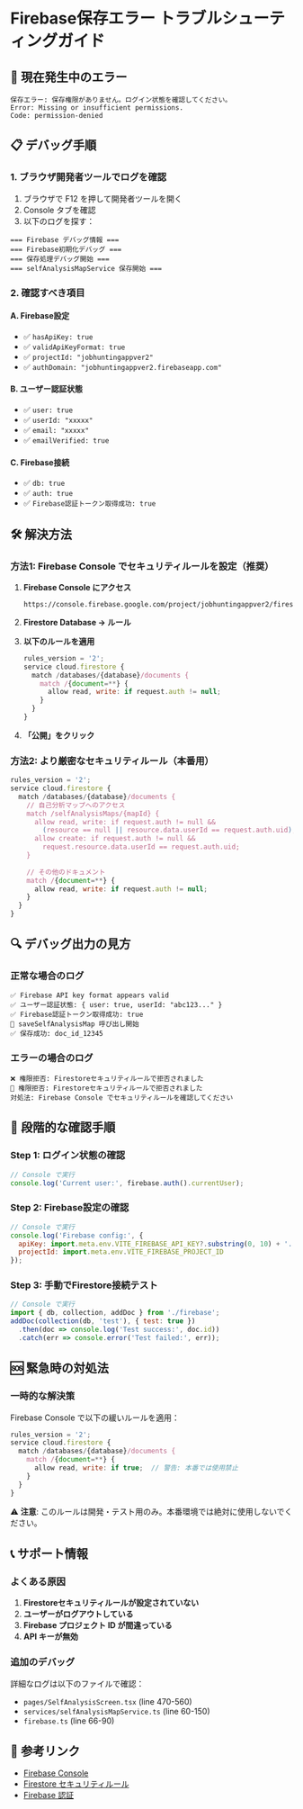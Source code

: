 # Firebase保存エラー トラブルシューティングガイド

## 🚨 現在発生中のエラー

```
保存エラー: 保存権限がありません。ログイン状態を確認してください。
Error: Missing or insufficient permissions.
Code: permission-denied
```

## 📋 デバッグ手順

### 1. ブラウザ開発者ツールでログを確認

1. ブラウザで F12 を押して開発者ツールを開く
2. Console タブを確認
3. 以下のログを探す：

```
=== Firebase デバッグ情報 ===
=== Firebase初期化デバッグ ===
=== 保存処理デバッグ開始 ===
=== selfAnalysisMapService 保存開始 ===
```

### 2. 確認すべき項目

#### A. Firebase設定
- ✅ `hasApiKey: true`
- ✅ `validApiKeyFormat: true`
- ✅ `projectId: "jobhuntingappver2"`
- ✅ `authDomain: "jobhuntingappver2.firebaseapp.com"`

#### B. ユーザー認証状態
- ✅ `user: true`
- ✅ `userId: "xxxxx"`
- ✅ `email: "xxxxx"`
- ✅ `emailVerified: true`

#### C. Firebase接続
- ✅ `db: true`
- ✅ `auth: true`
- ✅ `Firebase認証トークン取得成功: true`

## 🛠️ 解決方法

### 方法1: Firebase Console でセキュリティルールを設定（推奨）

1. **Firebase Console にアクセス**
   ```
   https://console.firebase.google.com/project/jobhuntingappver2/firestore
   ```

2. **Firestore Database → ルール**

3. **以下のルールを適用**
   ```javascript
   rules_version = '2';
   service cloud.firestore {
     match /databases/{database}/documents {
       match /{document=**} {
         allow read, write: if request.auth != null;
       }
     }
   }
   ```

4. **「公開」をクリック**

### 方法2: より厳密なセキュリティルール（本番用）

```javascript
rules_version = '2';
service cloud.firestore {
  match /databases/{database}/documents {
    // 自己分析マップへのアクセス
    match /selfAnalysisMaps/{mapId} {
      allow read, write: if request.auth != null && 
        (resource == null || resource.data.userId == request.auth.uid);
      allow create: if request.auth != null && 
        request.resource.data.userId == request.auth.uid;
    }
    
    // その他のドキュメント
    match /{document=**} {
      allow read, write: if request.auth != null;
    }
  }
}
```

## 🔍 デバッグ出力の見方

### 正常な場合のログ
```
✅ Firebase API key format appears valid
✅ ユーザー認証状態: { user: true, userId: "abc123..." }
✅ Firebase認証トークン取得成功: true
🚀 saveSelfAnalysisMap 呼び出し開始
✅ 保存成功: doc_id_12345
```

### エラーの場合のログ
```
❌ 権限拒否: Firestoreセキュリティルールで拒否されました
🚫 権限拒否: Firestoreセキュリティルールで拒否されました
対処法: Firebase Console でセキュリティルールを確認してください
```

## 📱 段階的な確認手順

### Step 1: ログイン状態の確認
```javascript
// Console で実行
console.log('Current user:', firebase.auth().currentUser);
```

### Step 2: Firebase設定の確認
```javascript
// Console で実行
console.log('Firebase config:', {
  apiKey: import.meta.env.VITE_FIREBASE_API_KEY?.substring(0, 10) + '...',
  projectId: import.meta.env.VITE_FIREBASE_PROJECT_ID
});
```

### Step 3: 手動でFirestore接続テスト
```javascript
// Console で実行
import { db, collection, addDoc } from './firebase';
addDoc(collection(db, 'test'), { test: true })
  .then(doc => console.log('Test success:', doc.id))
  .catch(err => console.error('Test failed:', err));
```

## 🆘 緊急時の対処法

### 一時的な解決策
Firebase Console で以下の緩いルールを適用：

```javascript
rules_version = '2';
service cloud.firestore {
  match /databases/{database}/documents {
    match /{document=**} {
      allow read, write: if true;  // 警告: 本番では使用禁止
    }
  }
}
```

⚠️ **注意**: このルールは開発・テスト用のみ。本番環境では絶対に使用しないでください。

## 📞 サポート情報

### よくある原因
1. **Firestoreセキュリティルールが設定されていない**
2. **ユーザーがログアウトしている**
3. **Firebase プロジェクト ID が間違っている**
4. **API キーが無効**

### 追加のデバッグ
詳細なログは以下のファイルで確認：
- `pages/SelfAnalysisScreen.tsx` (line 470-560)
- `services/selfAnalysisMapService.ts` (line 60-150)
- `firebase.ts` (line 66-90)

## 🔗 参考リンク

- [Firebase Console](https://console.firebase.google.com/)
- [Firestore セキュリティルール](https://firebase.google.com/docs/firestore/security/rules-structure)
- [Firebase 認証](https://firebase.google.com/docs/auth)